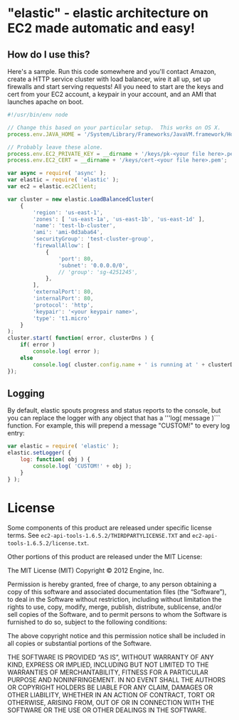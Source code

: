 # "elastic" - elastic architecture on EC2 made automatic and easy!

## How do I use this?
Here's a sample.  Run this code somewhere and you'll contact Amazon, create a HTTP service cluster with load balancer, wire it all up, set up firewalls and start serving requests!  All you need to start are the keys and cert from your EC2 account, a keypair in your account, and an AMI that launches apache on boot.

```js
#!/usr/bin/env node

// Change this based on your particular setup.  This works on OS X.
process.env.JAVA_HOME = '/System/Library/Frameworks/JavaVM.framework/Home/';

// Probably leave these alone.
process.env.EC2_PRIVATE_KEY = __dirname + '/keys/pk-<your file here>.pem';
process.env.EC2_CERT = __dirname + '/keys/cert-<your file here>.pem';

var async = require( 'async' );
var elastic = require( 'elastic' );
var ec2 = elastic.ec2Client;

var cluster = new elastic.LoadBalancedCluster( 
	{
		'region': 'us-east-1',
		'zones': [ 'us-east-1a', 'us-east-1b', 'us-east-1d' ],
		'name': 'test-lb-cluster',
		'ami': 'ami-0d3aba64',	
		'securityGroup': 'test-cluster-group',
		'firewallAllow': [
			{
				'port': 80,
				'subnet': '0.0.0.0/0',
				// 'group': 'sg-4251245',
			},
		],
		'externalPort': 80,
		'internalPort': 80,
		'protocol': 'http',
		'keypair': '<your keypair name>',
		'type': 't1.micro'
	}
);
cluster.start( function( error, clusterDns ) {
	if( error )
		console.log( error );
	else
		console.log( cluster.config.name + ' is running at ' + clusterDns );
});
```

## Logging

By default, elastic spouts progress and status reports to the console, but you can replace the logger with any object that has a '''log( message )``` function.  For example, this will prepend a message "CUSTOM!" to every log entry:

```js
var elastic = require( 'elastic' );
elastic.setLogger( {
	log: function( obj ) {
		console.log( 'CUSTOM!' + obj );
	}
} );
```

# License

Some components of this product are released under specific license terms.  See ```ec2-api-tools-1.6.5.2/THIRDPARTYLICENSE.TXT``` and ```ec2-api-tools-1.6.5.2/license.txt```.

Other portions of this product are released under the MIT License:

The MIT License (MIT)
Copyright © 2012 Engine, Inc.

Permission is hereby granted, free of charge, to any person obtaining a copy of this software and associated documentation files (the “Software”), to deal in the Software without restriction, including without limitation the rights to use, copy, modify, merge, publish, distribute, sublicense, and/or sell copies of the Software, and to permit persons to whom the Software is furnished to do so, subject to the following conditions:

The above copyright notice and this permission notice shall be included in all copies or substantial portions of the Software.

THE SOFTWARE IS PROVIDED “AS IS”, WITHOUT WARRANTY OF ANY KIND, EXPRESS OR IMPLIED, INCLUDING BUT NOT LIMITED TO THE WARRANTIES OF MERCHANTABILITY, FITNESS FOR A PARTICULAR PURPOSE AND NONINFRINGEMENT. IN NO EVENT SHALL THE AUTHORS OR COPYRIGHT HOLDERS BE LIABLE FOR ANY CLAIM, DAMAGES OR OTHER LIABILITY, WHETHER IN AN ACTION OF CONTRACT, TORT OR OTHERWISE, ARISING FROM, OUT OF OR IN CONNECTION WITH THE SOFTWARE OR THE USE OR OTHER DEALINGS IN THE SOFTWARE.

